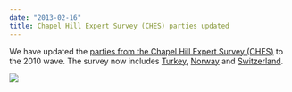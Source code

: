 ```yaml
---
date: "2013-02-16"
title: Chapel Hill Expert Survey (CHES) parties updated
---
```


We have updated the [parties from the Chapel Hill Expert Survey (CHES)](http://dev.parlgov.org/documentation/table/external_party_chess/) to the 2010 wave. The survey now includes [Turkey](http://dev.parlgov.org/data/TUR/external_chess/), [Norway](http://dev.parlgov.org/data/NOR/external_chess/) and [Switzerland](http://dev.parlgov.org/data/che/external_chess/).

![](/images/parliament-european-union.jpg)
